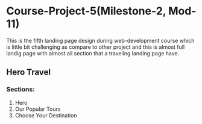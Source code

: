 # Course-Project-5(Milestone-2, Mod-11)

This is the fifth landing page design during web-development course which is little bit challenging as compare to other project and this is almost full landig page with almost all section that a traveling landing page have.

## Hero Travel

### Sections:
1. Hero
2. Our Popular Tours
3. Choose Your Destination
